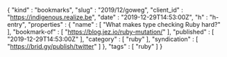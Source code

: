 {
  "kind" : "bookmarks",
  "slug" : "2019/12/goweg",
  "client_id" : "https://indigenous.realize.be",
  "date" : "2019-12-29T14:53:00Z",
  "h" : "h-entry",
  "properties" : {
    "name" : [ "What makes type checking Ruby hard?" ],
    "bookmark-of" : [ "https://blog.jez.io/ruby-mutation/" ],
    "published" : [ "2019-12-29T14:53:00Z" ],
    "category" : [ "ruby" ],
    "syndication" : [ "https://brid.gy/publish/twitter" ]
  },
  "tags" : [ "ruby" ]
}
